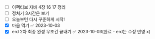 - [ ] 이펙티브 자바 4장 16 17 정리
- [ ] 정처기 3시간은 보기
- [ ] 오늘부턴 다시 꾸준하게 시작!
- [x] 마음 먹기 ✅ 2023-10-03
- [x] erd 2차 최종 완성 무조건 끝내기 ✅ 2023-10-03(완료 - erd는 수정 반영 x)